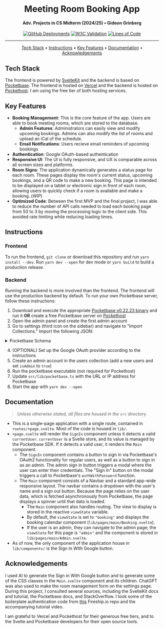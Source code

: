 <h1 align="center">Meeting Room Booking App</h1>
<h4 align="center">Adv. Projects in CS Midterm (2024/25) • Gideon Grinberg</h4>
<p align="center">
<a href="https://github.com/gideongrinberg/cs_midterm/deployments"><img src="https://img.shields.io/github/deployments/gideongrinberg/cs_midterm/production?style=plastic&label=build%20status" alt="GitHub Deployments"></a> <a href="https://validator.w3.org/nu/?doc=https%3A%2F%2Fcs-midterm.vercel.app%2F"><img src="https://img.shields.io/w3c-validation/html?targetUrl=https%3A%2F%2Fcs-midterm.vercel.app%2F&style=plastic" alt="W3C Validation"></a> <a href="https://github.com/gideongrinberg/cs_midterm"><img src="https://tokei.rs/b1/github/gideongrinberg/cs_midterm?category=lines" alt="Lines of Code"></a>
</p>
<hr/>
<p align="center"> 
    <a href="#tech-stack">Tech Stack</a> • 
    <a href="#instructions">Instructions</a> •
    <a href="#key-features">Key Features</a> •
    <a href="#documentation">Documentation</a> •
    <a href="#acknowledgements">Acknowledgements</a>
</p>

## Tech Stack

The frontend is powered by [SvelteKit](https://sveltejs.org) and the backend is based on [Pocketbase](https://pocketbase.io). The frontend is hosted on [Vercel](https://vercel.com) and the backend is hosted on [Pockethost](https://pockethost.io). I am using the free tier of both hosting services.

## Key Features

- **Booking Management**: This is the core feature of the app. Users are able to book meeting rooms, which are stored to the database.
  - **Admin Features**: Administrators can easily view and modify upcoming bookings. Admins can also modify the list of rooms and upload an iCal of the schedule.
  - **Email Notifications**: Users recieve email reminders of upcoming bookings
- **Authentication**: Google OAuth-based authentication
- **Responsive UI**: The UI is fully responsive, and UX is comparable across all screen sizes and platforms.
- **Room Signs**: The application dynamically generates a status page for each room. These pages display the room's current status, upcoming bookings, and a QR code to make a new booking. This page is intended to be displayed on a tablet or electronic sign in front of each room, allowing users to quickly check if a room is available and make a booking. (_WIP_)
- **Optimized Code**: Between the first MVP and the final project, I was able to reduce the number of API calls needed to load each booking page from 50 to 3 by moving the processing logic to the client side. This avoided rate limiting while reducing loading times.

## Instructions

### Frontend

To run the frontend, `git clone` or download this repository and run `yarn install --dev`. Run `yarn dev --open` for dev mode or `yarn build` to build a production release.

### Backend

Running the backend is more involved than the frontend. The frontend will use the production backend by default. To run your own Pocketbase server, follow these instructions:

1. Download and execute the appropriate [Pocketbase v0.22.23 binary](https://github.com/pocketbase/pocketbase/releases/tag/v0.22.23) and run it **OR** create a free Pocketbase server on [Pockethost](https://pockethost.io)
2. Open the admin panel and create the first admin account
3. Go to settings (third icon on the sidebar) and navigate to "Import Collections." Import the following JSON:
<details>
<summary>Pocketbase Schema</summary>
<pre>
[
    {
        "id": "_pb_users_auth_",
        "name": "users",
        "type": "auth",
        "system": false,
        "schema": [
            {
                "system": false,
                "id": "users_name",
                "name": "name",
                "type": "text",
                "required": false,
                "presentable": false,
                "unique": false,
                "options": {
                    "min": null,
                    "max": null,
                    "pattern": ""
                }
            },
            {
                "system": false,
                "id": "users_avatar",
                "name": "avatar",
                "type": "file",
                "required": false,
                "presentable": false,
                "unique": false,
                "options": {
                    "mimeTypes": [
                        "image/jpeg",
                        "image/png",
                        "image/svg+xml",
                        "image/gif",
                        "image/webp"
                    ],
                    "thumbs": null,
                    "maxSelect": 1,
                    "maxSize": 5242880,
                    "protected": false
                }
            },
            {
                "system": false,
                "id": "c5gydiib",
                "name": "isAdmin",
                "type": "bool",
                "required": false,
                "presentable": false,
                "unique": false,
                "options": {}
            }
        ],
        "indexes": [],
        "listRule": "id = @request.auth.id",
        "viewRule": "id = @request.auth.id",
        "createRule": "",
        "updateRule": "id = @request.auth.id",
        "deleteRule": "id = @request.auth.id",
        "options": {
            "allowEmailAuth": true,
            "allowOAuth2Auth": true,
            "allowUsernameAuth": true,
            "exceptEmailDomains": null,
            "manageRule": null,
            "minPasswordLength": 8,
            "onlyEmailDomains": null,
            "onlyVerified": false,
            "requireEmail": false
        }
    },
    {
        "id": "7zlyitng1hup18b",
        "name": "bookings",
        "type": "base",
        "system": false,
        "schema": [
            {
                "system": false,
                "id": "mjlycknd",
                "name": "index",
                "type": "text",
                "required": false,
                "presentable": false,
                "unique": false,
                "options": {
                    "min": null,
                    "max": null,
                    "pattern": ""
                }
            },
            {
                "system": false,
                "id": "uyzgn0g5",
                "name": "name",
                "type": "text",
                "required": false,
                "presentable": false,
                "unique": false,
                "options": {
                    "min": null,
                    "max": null,
                    "pattern": ""
                }
            },
            {
                "system": false,
                "id": "eb84pmvq",
                "name": "email",
                "type": "email",
                "required": false,
                "presentable": false,
                "unique": false,
                "options": {
                    "exceptDomains": null,
                    "onlyDomains": null
                }
            },
            {
                "system": false,
                "id": "ttnrzlrc",
                "name": "room",
                "type": "text",
                "required": false,
                "presentable": false,
                "unique": false,
                "options": {
                    "min": null,
                    "max": null,
                    "pattern": ""
                }
            },
            {
                "system": false,
                "id": "qymt6yu8",
                "name": "period",
                "type": "text",
                "required": false,
                "presentable": false,
                "unique": false,
                "options": {
                    "min": null,
                    "max": null,
                    "pattern": ""
                }
            },
            {
                "system": false,
                "id": "q5vjp8hz",
                "name": "date",
                "type": "text",
                "required": false,
                "presentable": false,
                "unique": false,
                "options": {
                    "min": null,
                    "max": null,
                    "pattern": ""
                }
            }
        ],
        "indexes": [
            "CREATE UNIQUE INDEX `idx_RiNvW73` ON `bookings` (`index`)"
        ],
        "listRule": "",
        "viewRule": "",
        "createRule": "",
        "updateRule": null,
        "deleteRule": null,
        "options": {}
    }
]
</pre>
</details>

4. (OPTIONAL) Set up the Google OAuth provider according to the instructions
5. Create an admin account in the users collection (add a new users and set `isAdmin` to `true`)
6. Run the pocketbase executable (not required for Pockethost)
7. Update `src/lib/pocketbase.ts` with the URL or IP address for Pocketbase
8. Start the app with `yarn dev --open`

## Documentation

> _Unless otherwise stated, all files are housed in the `src` directory._

- This is a single-page application with a single route, contained in `routes/+page.svelte`. Most of the code is housed in `lib/`.
- `+page.svelte` will render the `SignIn` component unless it detects a valid `currentUser`. `currentUser` is a Svelte store, and its value is managed by the Pocketbase SDK. If it detects a valid user, it renders the `Main` component.
  - The `SignIn` component contains a button to sign in via Pocketbase's OAuth2 functionality for regular users, as well as a button to sign in as an admin. The admin sign in button triggers a modal where the user can enter their credentials. The "Sign In" button on the modal triggers a call to Pocketbase's `authWithPassword` function.
  - The `Main` component consists of a Navbar and a standard app-wide responsive layout. The navbar contains a dropdown with the user's name and a sign out button. Because the page relies on the user data, which is fetched asynchronously from Pocketbase, the page displays a spinner until that data is loaded.
    - The `Main` component also handles routing. The view to display is stored in the reactive `viewState` variable.
    - By default, the `viewState` is set to `"booking"` and displays the booking calendar component (`lib/pages/main/Booking.svelte`).
    - If the user is an admin, they can navigate to the admin page; the `viewState` for this page is `"admin"` and the component is stored in `lib/pages/main/Admin.svelte`.
- As of now, the only component of the application house in `lib/components/` is the Sign In With Google button.

## Acknowledgements

I used AI to generate the Sign in With Google button and to generate some of the CSS classes in the `Main.svelte` component and its children. ChatGPT was also used to make the room management form on the settings page. During this project, I consulted several sources, including the SvelteKit docs and tutorial, the Pocketbase docs, and StackOverflow. I took some of the boilerplate authentication code from [this](https://github.com/fireship-io/pocketchat-tutorial/tree/main) Fireship.io repo and the accompanying tutorial video.

I am grateful to Vercel and Pockethost for their generous free tiers, and to the Svelte and Pocketbase developers for their open source tools.
